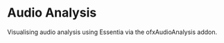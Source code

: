Audio Analysis
==============

Visualising audio analysis using Essentia via the ofxAudioAnalysis addon. 